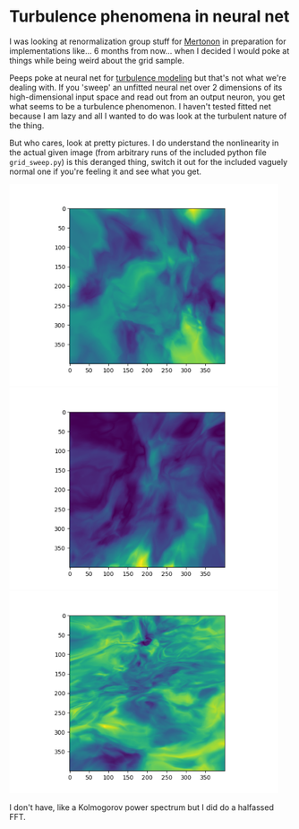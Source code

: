 Turbulence phenomena in neural net
===

I was looking at renormalization group stuff for [Mertonon](https://github.com/howonlee/mertonon) in preparation for implementations like... 6 months from now... when I decided I would poke at things while being weird about the grid sample.

Peeps poke at neural net for [turbulence modeling](https://pubs.aip.org/aip/pof/article-abstract/34/2/025111/2847083/Attention-enhanced-neural-network-models-for?redirectedFrom=fulltext) but that's not what we're dealing with. If you 'sweep' an unfitted neural net over 2 dimensions of its high-dimensional input space and read out from an output neuron, you get what seems to be a turbulence phenomenon. I haven't tested fitted net because I am lazy and all I wanted to do was look at the turbulent nature of the thing.

But who cares, look at pretty pictures. I do understand the nonlinearity in the actual given image (from arbitrary runs of the included python file `grid_sweep.py`) is this deranged thing, switch it out for the included vaguely normal one if you're feeling it and see what you get.

<img src="https://raw.githubusercontent.com/howonlee/nn-turbulence/master/fig1.png" width="480" height="360">
<img src="https://raw.githubusercontent.com/howonlee/nn-turbulence/master/fig2.png" width="480" height="360">
<img src="https://raw.githubusercontent.com/howonlee/nn-turbulence/master/fig3.png" width="480" height="360">

I don't have, like a Kolmogorov power spectrum but I did do a halfassed FFT.
